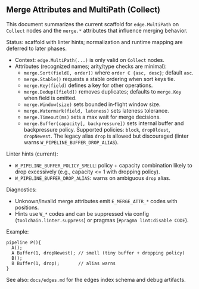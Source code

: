 ## Merge Attributes and MultiPath (Collect)

This document summarizes the current scaffold for `edge.MultiPath` on `Collect` nodes and the `merge.*` attributes that influence merging behavior.

Status: scaffold with linter hints; normalization and runtime mapping are deferred to later phases.

- Context: `edge.MultiPath(...)` is only valid on `Collect` nodes.
- Attributes (recognized names; arity/type checks are minimal):
  - `merge.Sort(field[, order])` where `order ∈ {asc, desc}`; default `asc`.
  - `merge.Stable()` requests a stable ordering when sort keys tie.
  - `merge.Key(field)` defines a key for other operations.
  - `merge.Dedup([field])` removes duplicates; defaults to `merge.Key` when field is omitted.
  - `merge.Window(size)` sets bounded in‑flight window size.
  - `merge.Watermark(field, lateness)` sets lateness tolerance.
  - `merge.Timeout(ms)` sets a max wait for merge decisions.
  - `merge.Buffer(capacity[, backpressure])` sets internal buffer and backpressure policy. Supported policies: `block`, `dropOldest`, `dropNewest`. The legacy alias `drop` is allowed but discouraged (linter warns `W_PIPELINE_BUFFER_DROP_ALIAS`).

Linter hints (current):

- `W_PIPELINE_BUFFER_POLICY_SMELL`: policy + capacity combination likely to drop excessively (e.g., capacity <= 1 with dropping policy).
- `W_PIPELINE_BUFFER_DROP_ALIAS`: warns on ambiguous `drop` alias.

Diagnostics:

- Unknown/invalid merge attributes emit `E_MERGE_ATTR_*` codes with positions.
- Hints use `W_*` codes and can be suppressed via config (`toolchain.linter.suppress`) or pragmas (`#pragma lint:disable CODE`).

Example:

```
pipeline P(){
  A();
  A Buffer(1, dropNewest); // smell (tiny buffer + dropping policy)
  B();
  B Buffer(1, drop);       // alias warns
}
```

See also: `docs/edges.md` for the edges index schema and debug artifacts.


